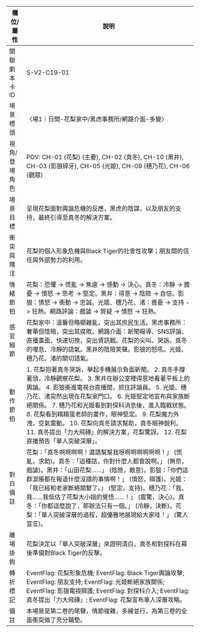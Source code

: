 | 欄位/屬性 | 說明 |
|---|---|
| 關聯劇本卡ID | S-V2-C19-01 |
| 場景標頭 | 〈場1｜日間-花梨家中/黑虎事務所/網路介面-多變〉 |
| 視角/登場角色 | POV: CH-01 (花梨) (主要), CH-02 (真冬), CH-10 (黑井), CH-03 (影狼碎牙), CH-05 (光姬), CH-09 (穗乃花), CH-06 (觀眾) |
| 場景目標 | 呈現花梨面對輿論危機的反應，黑虎的陰謀，以及朋友的支持，最終引導至真冬的解決方案。 |
| 衝突與賭注 | 花梨的個人形象危機與Black Tiger的社會性攻擊；朋友間的信任與外部勢力的利用。 |
| 情緒節拍 | 花梨：恐懼 -> 慌亂 -> 焦慮 -> 感動 -> 決心。真冬：冷靜 -> 擔憂 -> 憤怒 -> 思考 -> 堅定。黑井：得意 -> 陰險 -> 自信。影狼：憤怒 -> 衝動 -> 忠誠。光姬、穗乃花、渚：擔憂 -> 支持 -> 狂熱。網路評論：戲謔 -> 質疑 -> 憤怒 -> 狂熱。 |
| 感官細節 | 花梨家中：溫馨但略顯雜亂，突出其庶民生活。黑虎事務所：奢華但陰暗，突出其腐敗。網路介面：新聞報導、SNS評論、直播畫面，快速切換，突出資訊戰。花梨的尖叫、哭訴。真冬的嘆息、冷靜的語氣。黑井的陰險笑聲。影狼的怒吼。光姬、穗乃花、渚的關切語氣。 |
| 動作節拍 | 1. 花梨抱著真冬哭訴，舉起手機展示負面新聞。 2. 真冬手撐著頭，冷靜觀察花梨。 3. 黑井在辦公室裡得意地看著平板上的輿論。 4. 影狼衝進電視台直播間，抓住評論員。 5. 光姬、穗乃花、渚突然出現在花梨家門口。 6. 光姬堅定地宣布與家族斷絕關係。 7. 穗乃花和光姬看到對探科消息後，進入臨戰狀態。 8. 花梨看到糯糯蛋老師的畫作，眼神堅定。 9. 花梨魔力外洩，空氣震動。 10. 花梨向真冬請求幫助，真冬眼神銳利。 11. 真冬提出「力大飛磚」的解決方案，花梨驚訝。 12. 花梨直播預告「單人突破深層」。 |
| 對白備註 | 花梨：「真冬啊啊啊啊！還請幫幫我呀啊啊啊啊啊啊！」 (慌亂，求助)。真冬：「這種話，你對什麼人都會說啊。」 (無奈，戲謔)。黑井：「山田花梨……」 (陰險，敵意)。影狼：「你們這群混賬都在報道什麼沒譜的事情啊！」 (憤怒，辯護)。光姬：「我已經和老家斷絕關繫了。」 (堅定，支持)。穗乃花：「我、我……我低估了花梨大小姐的覺悟……！」 (震驚，決心)。真冬：「你都這麼說了，那辦法只有一個。」 (冷靜，決斷)。花梨：「單人突破深層的過程，超優雅地展現給大家哇！」 (驚人宣言)。 |
| 離場掛鉤 | 花梨決定以「單人突破深層」來證明清白，真冬和對探科在幕後準備對Black Tiger的反擊。 |
| 轉折標記 | EventFlag: 花梨形象危機; EventFlag: Black Tiger輿論攻擊; EventFlag: 朋友支持; EventFlag: 光姬斷絕家族關係; EventFlag: 影狼電視辯護; EventFlag: 對探科介入; EventFlag: 真冬提出「力大飛磚」; EventFlag: 花梨宣布單人深層攻略。 |
| 備註 | 本場景是第二卷的尾聲，情節複雜，多線並行，為第三卷的全面衝突做了充分鋪墊。 |
